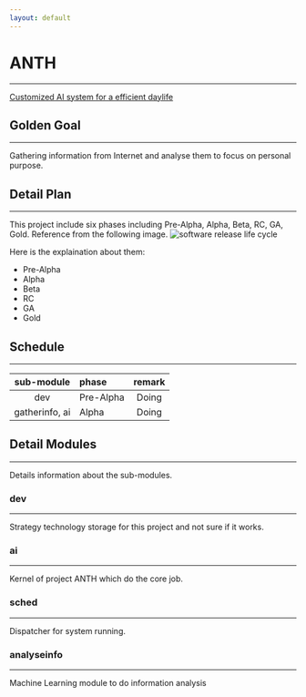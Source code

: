 ```yaml
---
layout: default
---
```


# ANTH
---

[Customized AI system for a efficient daylife](https://emanth.github.io/anth/)

## Golden Goal
---
Gathering information from Internet and analyse them to focus on personal purpose.

## Detail Plan
---
This project include six phases including Pre-Alpha, Alpha, Beta, RC, GA, Gold.
Reference from the following image.
![software release life cycle](https://github.com/edonyM/anth/blob/master/softwarelifecycle.png)

Here is the explaination about them:
* Pre-Alpha
* Alpha
* Beta
* RC
* GA
* Gold

## Schedule
---
|sub-module|phase|remark|
|:--------:|:----|:----:|
|dev|Pre-Alpha|Doing|
|gatherinfo, ai|Alpha|Doing|

## Detail Modules
---
Details information about the sub-modules.

### dev
---
Strategy technology storage for this project and not sure if it works.

### ai
---
Kernel of project ANTH which do the core job.

### sched
---
Dispatcher for system running.

### analyseinfo
---
Machine Learning module to do information analysis
